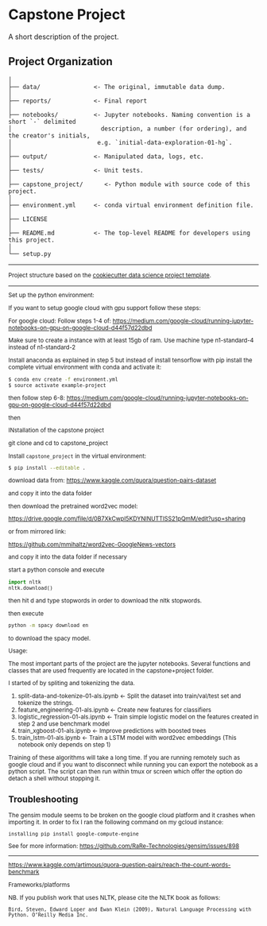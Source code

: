 Capstone Project
==============================

A short description of the project.

Project Organization
------------

    │
    ├── data/               <- The original, immutable data dump. 
    │
    ├── reports/            <- Final report 
    │
    ├── notebooks/          <- Jupyter notebooks. Naming convention is a short `-` delimited 
    │                         description, a number (for ordering), and the creator's initials,
    │                        e.g. `initial-data-exploration-01-hg`.
    │
    ├── output/             <- Manipulated data, logs, etc.
    │
    ├── tests/              <- Unit tests.
    │
    ├── capstone_project/      <- Python module with source code of this project.
    │
    ├── environment.yml     <- conda virtual environment definition file.
    │
    ├── LICENSE
    │
    ├── README.md           <- The top-level README for developers using this project.
    │
    └── setup.py            


--------

<p><small>Project structure based on the <a target="_blank" href="https://drivendata.github.io/cookiecutter-data-science/">cookiecutter data science project template</a>.</p>

--------

Set up the python environment:

If you want to setup google cloud with gpu support follow these steps:
 
For google cloud: Follow steps 1-4 of:
https://medium.com/google-cloud/running-jupyter-notebooks-on-gpu-on-google-cloud-d44f57d22dbd

Make sure to create a instance with at least 15gb of ram.
Use machine type n1-standard-4 instead of n1-standard-2
 
Install anaconda as explained in step 5 but instead of install tensorflow with 
pip install the complete virtual environment with conda and activate it:

```bash
$ conda env create -f environment.yml
$ source activate example-project 
```

then follow step 6-8:
https://medium.com/google-cloud/running-jupyter-notebooks-on-gpu-on-google-cloud-d44f57d22dbd

then

INstallation of the capstone project

git clone and cd to capstone_project

Install `capstone_project` in the virtual environment:

```bash
$ pip install --editable .
```

download data from:
https://www.kaggle.com/quora/question-pairs-dataset

and copy it into the data folder

then download the pretrained word2vec model:

https://drive.google.com/file/d/0B7XkCwpI5KDYNlNUTTlSS21pQmM/edit?usp=sharing

or from mirrored link:

https://github.com/mmihaltz/word2vec-GoogleNews-vectors

and copy it into the data folder if necessary

start a python console and execute

```python
import nltk
nltk.download()
```
then hit d and type stopwords in order to download the nltk stopwords.

then execute
```bash
python -m spacy download en
```

to download the spacy model.

Usage:

The most important parts of the project are the jupyter notebooks. Several 
functions and classes that are used frequently are located in the capstone+project
folder.

I started of by spliting and tokenizing the data.

1) split-data-and-tokenize-01-als.ipynb <- Split the dataset into train/val/test set and tokenize the strings.
2) feature_engineering-01-als.ipynb     <- Create new features for classifiers 
3) logistic_regression-01-als.ipynb     <- Train simple logistic model on the features created in step 2 and use benchmark model
4) train_xgboost-01-als.ipynb           <- Improve predictions with boosted trees
5) train_lstm-01-als.ipynb              <- Train a LSTM model with word2vec embeddings (This notebook only depends on step 1)

Training of these algorithms will take a long time. If you 
are running remotely such as google cloud and if you want to 
disconnect while running you can export the notebook as a python script. 
The script can then run within tmux or screen which 
offer the option do detach a shell without stopping it. 

Troubleshooting
--------


The gensim module seems to be broken on the google cloud platform and it
crashes when importing it. In order to fix I ran the following command on
my gcloud instance: 

```
installing pip install google-compute-engine
```

See for more information: https://github.com/RaRe-Technologies/gensim/issues/898

------

https://www.kaggle.com/artimous/quora-question-pairs/reach-the-count-words-benchmark

Frameworks/platforms

NB. If you publish work that uses NLTK, please cite the NLTK book as follows:

    Bird, Steven, Edward Loper and Ewan Klein (2009), Natural Language Processing with Python. O’Reilly Media Inc.